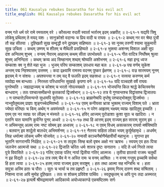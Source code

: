 ```yaml
---
title: 061 Kausalya rebukes Dasaratha for his evil act
title_english: 061 Kausalya rebukes Dasaratha for his evil act

---
```

<div class="audioEmbed"  caption="श्रीराम-हरिसीताराममूर्ति-घनपाठिभ्यां वचनम्" src="https://archive.org/download/Ramayana-recitation-Sriram-harisItArAmamUrti-Ghanapaati-v2/Kanda_2/Kanda_2_AYK-061-Kousalya_Krutha_Dahsratha_Nindaa.mp3"></div>
वनम् गते धर्म परे रामे रमयताम् वरे ।  
कौसल्या रुदती स्वार्ता भर्तारम् इदम् अब्रवीत् ॥ २-६१-१  
यद्यपि त्रिषु लोकेषु प्रथितम् ते मयद् यशः ।  
सानुक्रोशो वदान्यः च प्रिय वादी च राघवः ॥ २-६१-२  
कथम् नर वर श्रेष्ठ पुत्रौ तौ सह सीतया ।  
दुह्खितौ सुख सम्वृद्धौ वने दुह्खम् सहिष्यतः ॥ २-६१-३  
सा नूनम् तरुणी श्यामा सुकुमारी सुख उचिता ।  
कथम् उष्णम् च शीतम् च मैथिली प्रसहिष्यते ॥ २-६१-४  
भुक्त्वा अशनम् विशाल अक्षी सूप दंश अन्वितम् शुभम् ।  
वन्यम् नैवारम् आहारम् कथम् सीता उपभोक्ष्यते ॥ २-६१-५  
गीत वादित्र निर्घोषम् श्रुत्वा शुभम् अनिन्दिता ।  
कथम् क्रव्य अद सिम्हानाम् शब्दम् श्रोष्यति अशोभनम् ॥ २-६१-६  
महा इन्द्र ध्वज सम्काशः क्व नु शेते महा भुजः ।  
भुजम् परिघ सम्काशम् उपधाय महा बलः ॥ २-६१-७  
पद्म वर्णम् सुकेश अन्तम् पद्म निह्श्वासम् उत्तमम् ।  
कदा द्रक्ष्यामि रामस्य वदनम् पुष्कर ईक्षणम् ॥ २-६१-८  
वज्र सारमयम् नूनम् हृदयम् मे न संशयः ।  
अपश्यन्त्या न तम् यद् वै फलति इदम् सहस्रधा ॥ २-६१-९  
यत्त्वया करुणम् कर्म व्यपोह्य मम बान्धवाः ।  
निरस्ता परिधावन्ति सुखार्हः कृपणा वने ॥ २-६१-१०  
यदि पञ्चदशे वर्षे राघवः पुनरेष्यति ।  
जह्याद्राज्यम् च कोशम् च भरतो नोपल्स्ख्यते ॥ २-६१-११  
भोजयन्ति किल श्राद्धे केचित्स्वनेव बान्धवान् ।  
ततः पश्चात्समीक्षन्ते कृतकार्या द्विजर्षभान् ॥ २-६१-१२  
तत्र ये गुणवन्तश्च विद्वांसश्च द्विजातयः ।  
न पश्चात्तेऽभिमन्यन्ते सुधामपि सुरोपमाः ॥ २-६१-१३  
ब्राह्मणेष्वपि तृप्तेषु पश्चाद्भोक्तुम् द्विजर्षभाः ।  
नाभ्युपैतुमलम् प्राज्ञाः शृङ्गच्चेदमिवर्ष्भाः ॥ २-६१-१४  
एवम् कनीयसा भ्रात्रा भुक्तम् राज्यम् विशाम् पते ।  
भ्राता ज्येष्ठा वरिष्ठाः च किम् अर्थम् न अवमंस्यते ॥ २-६१-१५  
न परेण आहृतम् भक्ष्यम् व्याघ्रः खादितुम् इच्चति ।  
एवम् एव नर व्याघ्रः पर लीढम् न मंस्यते ॥ २-६१-१६  
हविर् आज्यम् पुरोडाशाः कुशा यूपाः च खादिराः ।  
न एतानि यात यामानि कुर्वन्ति पुनर् अध्वरे ॥ २-६१-१७  
तथा हि आत्तम् इदम् राज्यम् हृत साराम् सुराम् इव ।  
न अभिमन्तुम् अलम् रामः नष्ट सोमम् इव अध्वरम् ॥ २-६१-१८  
न एवम् विधम् असत्कारम् राघवो मर्षयिष्यति ।  
बलवान् इव शार्दूलो बालधेर् अभिमर्शनम् ॥ २-६१-१९  
नैतस्य सहिता लोका भयम् कुर्युर्महामृधे ।  
अधर्मम् त्विह धर्मात्मा लोकम् धर्मेण योजयेत् ॥ २-६१-२०  
नन्वसौ काञ्चनैर्बाणैर्महावीर्यो महाभुजः ।  
युगान्त इव भूतानि सागरानपि निर्दहेत् ॥ २-६१-२१  
स तादृशः सिम्ह बलो वृषभ अक्षो नर ऋषभः ।  
स्वयम् एव हतः पित्रा जलजेन आत्मजो यथा ॥ २-६१-२२  
द्विजाति चरितः धर्मः शास्त्र दृष्टः सनातनः ।  
यदि ते धर्म निरते त्वया पुत्रे विवासिते ॥ २-६१-२३  
गतिर् एवाक् पतिर् नार्या द्वितीया गतिर् आत्मजः ।  
तृतीया ज्ञातयो राजमः चतुर्थी न इह विद्यते ॥ २-६१-२४  
तत्र त्वम् चैव मे न अस्ति रामः च वनम् आश्रितः ।  
न वनम् गन्तुम् इच्चामि सर्वथा हि हता त्वया ॥ २-६१-२५  
हतम् त्वया राज्यम् इदम् सराष्ट्रम् ।  
हतः तथा आत्मा सह मन्त्रिभिः च ।  
हता सपुत्रा अस्मि हताः च पौराः ।  
सुतः च भार्या च तव प्रहृष्टौ ॥ २-६१-२६  
इमाम् गिरम् दारुण शब्द संश्रिताम् ।  
निशम्य राजा अपि मुमोह दुह्खितः ।  
ततः स शोकम् प्रविवेश पार्थिवः ।  
स्वदुष्कृतम् च अपि पुनः तदा अस्मरत् ॥ २-६१-२७  
इत्यार्षे श्रीमद्रामायणे आदिकाव्ये अयोध्याकाण्डे एकषष्टितमः सर्गः